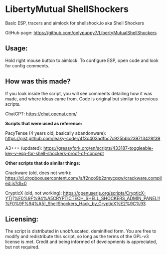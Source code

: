 # LibertyMutual ShellShockers 
Basic ESP, tracers and aimlock for shellshock.io aka Shell Shockers

GitHub page: https://github.com/onlypuppy7/LibertyMutualShellShockers

## Usage:

Hold right mouse button to aimlock. To configure ESP, open code and look for config comments. 

## How was this made?

If you look inside the script, you will see comments detailing how it was made, and where ideas came from. Code is original but similar to previous scripts.

ChatGPT: https://chat.openai.com/

**Scripts that were used as reference:**

PacyTense (4 years old, basically abandonware): https://gist.github.com/leaky-coder/4f3c403adfbc7c925bbb239713428f39

A3+++ (updated): https://greasyfork.org/en/scripts/433187-toggleable-key-v-esp-for-shell-shockers-proof-of-concept

**Other scripts that do similar things:**

Crackware (old, does not work): https://dl.dropboxusercontent.com//s/f2nco9b2zmycqxw/crackware.compiled.js?dl=0

CrypticX (old, not working): https://openuserjs.org/scripts/CrypticX-YT/[%F0%9F%94%A5CRYPTICTECH_SHELL_SHOCKERS_ADMIN_PANEL!!%F0%9F%94%A5]_ShellShockers_Hack_by_CrypticX%E2%9C%93

## Licensing:

The script is distributed in unobfuscated, deminified form. You are free to modify and redistribute this script, so long as the terms of the GPL-v3 license is met. Credit and being informed of developments is appreciated, but not required.
